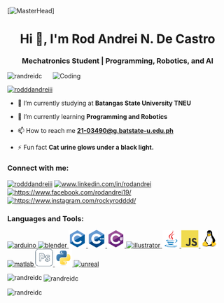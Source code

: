 [![MasterHead](https://i.pinimg.com/originals/b1/5b/d5/b15bd596014d9d9310e59b07b85da550.gif)]
<h1 align="center">Hi 👋, I'm Rod Andrei N. De Castro</h1>
<h3 align="center">Mechatronics Student | Programming, Robotics, and AI</h3>
<img align="right" alt="Coding" width="400" src="https://media2.giphy.com/media/v1.Y2lkPTc5MGI3NjExbzlnODJ1bGE0Z2l0bGgxMHZuY2lsNjI1bnRjbXlqaGRyanQyM3hzciZlcD12MV9pbnRlcm5hbF9naWZfYnlfaWQmY3Q9Zw/ule4vhcY1xEKQ/giphy.gif">

<p align="left"> <img src="https://komarev.com/ghpvc/?username=randreidc&label=Profile%20views&color=0e75b6&style=flat" alt="randreidc" /> </p>

<p align="left"> <a href="https://twitter.com/rodddandreiii" target="blank"><img src="https://img.shields.io/twitter/follow/rodddandreiii?logo=twitter&style=for-the-badge" alt="rodddandreiii" /></a> </p>

- 🔭 I’m currently studying at **Batangas State University TNEU**

- 🌱 I’m currently learning **Programming and Robotics**

- 📫 How to reach me **21-03490@g.batstate-u.edu.ph**

- ⚡ Fun fact **Cat urine glows under a black light.**

<h3 align="left">Connect with me:</h3>
<p align="left">
<a href="https://twitter.com/rodddandreiii" target="blank"><img align="center" src="https://raw.githubusercontent.com/rahuldkjain/github-profile-readme-generator/master/src/images/icons/Social/twitter.svg" alt="rodddandreiii" height="30" width="40" /></a>
<a href="https://linkedin.com/in/www.linkedin.com/in/rodandrei" target="blank"><img align="center" src="https://raw.githubusercontent.com/rahuldkjain/github-profile-readme-generator/master/src/images/icons/Social/linked-in-alt.svg" alt="www.linkedin.com/in/rodandrei" height="30" width="40" /></a>
<a href="https://fb.com/https://www.facebook.com/rodandrei19/" target="blank"><img align="center" src="https://raw.githubusercontent.com/rahuldkjain/github-profile-readme-generator/master/src/images/icons/Social/facebook.svg" alt="https://www.facebook.com/rodandrei19/" height="30" width="40" /></a>
<a href="https://instagram.com/https://www.instagram.com/rockyrodddd/" target="blank"><img align="center" src="https://raw.githubusercontent.com/rahuldkjain/github-profile-readme-generator/master/src/images/icons/Social/instagram.svg" alt="https://www.instagram.com/rockyrodddd/" height="30" width="40" /></a>
</p>

<h3 align="left">Languages and Tools:</h3>
<p align="left"> <a href="https://www.arduino.cc/" target="_blank" rel="noreferrer"> <img src="https://cdn.worldvectorlogo.com/logos/arduino-1.svg" alt="arduino" width="40" height="40"/> </a> <a href="https://www.blender.org/" target="_blank" rel="noreferrer"> <img src="https://download.blender.org/branding/community/blender_community_badge_white.svg" alt="blender" width="40" height="40"/> </a> <a href="https://www.cprogramming.com/" target="_blank" rel="noreferrer"> <img src="https://raw.githubusercontent.com/devicons/devicon/master/icons/c/c-original.svg" alt="c" width="40" height="40"/> </a> <a href="https://www.w3schools.com/cpp/" target="_blank" rel="noreferrer"> <img src="https://raw.githubusercontent.com/devicons/devicon/master/icons/cplusplus/cplusplus-original.svg" alt="cplusplus" width="40" height="40"/> </a> <a href="https://www.w3schools.com/cs/" target="_blank" rel="noreferrer"> <img src="https://raw.githubusercontent.com/devicons/devicon/master/icons/csharp/csharp-original.svg" alt="csharp" width="40" height="40"/> </a> <a href="https://www.adobe.com/in/products/illustrator.html" target="_blank" rel="noreferrer"> <img src="https://www.vectorlogo.zone/logos/adobe_illustrator/adobe_illustrator-icon.svg" alt="illustrator" width="40" height="40"/> </a> <a href="https://www.java.com" target="_blank" rel="noreferrer"> <img src="https://raw.githubusercontent.com/devicons/devicon/master/icons/java/java-original.svg" alt="java" width="40" height="40"/> </a> <a href="https://developer.mozilla.org/en-US/docs/Web/JavaScript" target="_blank" rel="noreferrer"> <img src="https://raw.githubusercontent.com/devicons/devicon/master/icons/javascript/javascript-original.svg" alt="javascript" width="40" height="40"/> </a> <a href="https://www.linux.org/" target="_blank" rel="noreferrer"> <img src="https://raw.githubusercontent.com/devicons/devicon/master/icons/linux/linux-original.svg" alt="linux" width="40" height="40"/> </a> <a href="https://www.mathworks.com/" target="_blank" rel="noreferrer"> <img src="https://upload.wikimedia.org/wikipedia/commons/2/21/Matlab_Logo.png" alt="matlab" width="40" height="40"/> </a> <a href="https://www.photoshop.com/en" target="_blank" rel="noreferrer"> <img src="https://raw.githubusercontent.com/devicons/devicon/master/icons/photoshop/photoshop-line.svg" alt="photoshop" width="40" height="40"/> </a> <a href="https://www.python.org" target="_blank" rel="noreferrer"> <img src="https://raw.githubusercontent.com/devicons/devicon/master/icons/python/python-original.svg" alt="python" width="40" height="40"/> </a> <a href="https://unrealengine.com/" target="_blank" rel="noreferrer"> <img src="https://raw.githubusercontent.com/kenangundogan/fontisto/036b7eca71aab1bef8e6a0518f7329f13ed62f6b/icons/svg/brand/unreal-engine.svg" alt="unreal" width="40" height="40"/> </a> </p>

<p><img align="left" src="https://github-readme-stats.vercel.app/api/top-langs?username=randreidc&show_icons=true&locale=en&layout=compact" alt="randreidc" /></p>

<p>&nbsp;<img align="center" src="https://github-readme-stats.vercel.app/api?username=randreidc&show_icons=true&locale=en" alt="randreidc" /></p>

<p><img align="center" src="https://github-readme-streak-stats.herokuapp.com/?user=randreidc&" alt="randreidc" /></p>

